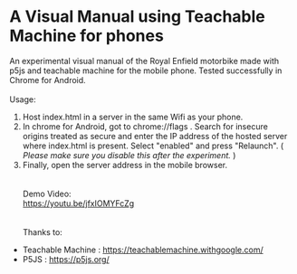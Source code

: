 # A Visual Manual using Teachable Machine for phones
An experimental visual manual of the Royal Enfield motorbike made with p5js and teachable machine for the mobile phone. Tested successfully in Chrome for Android.
<br/><br/>Usage:
1. Host index.html in a server in the same Wifi as your phone. 
2. In chrome for Android, got to chrome://flags . Search for insecure origins treated as secure and enter the IP address of the hosted server where index.html is present. Select "enabled" and press "Relaunch".
( *Please make sure you disable this after the experiment.* )
3. Finally, open the server address in the mobile browser.
<br/><br/><br/>
Demo Video:<br/>
https://youtu.be/jfxIOMYFcZg
<br/><br/><br/>
Thanks to:
- Teachable Machine : https://teachablemachine.withgoogle.com/
- P5JS : https://p5js.org/
